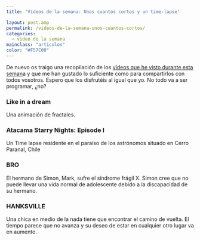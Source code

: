 ```yaml
---
title: 'Vídeos de la semana: Unos cuantos cortos y un time-lapse'

layout: post.amp
permalink: /videos-de-la-semana-unos-cuantos-cortos/
categories:
  - video de la semana
mainclass: "articulos"
color: "#F57C00"
---
```

<div class="separator" >
<a href="https://1.bp.blogspot.com/-6oHsJJbLCtc/T0DNH9OnxrI/AAAAAAAACGQ/uIuix5iiJhM/s1600/1329646861_video-file.png"  ><amp-img on="tap:lightbox1" role="button" tabindex="0" layout="responsive"  height="128" width="128" src="https://1.bp.blogspot.com/-6oHsJJbLCtc/T0DNH9OnxrI/AAAAAAAACGQ/uIuix5iiJhM/s400/1329646861_video-file.png" /></a>
</div>

De nuevo os traigo una recopilación de los [vídeos que he visto durante esta seman][1]a y que me han gustado lo suficiente como para compartirlos con todos vosotros. Espero que los disfrutéis al igual que yo. No todo va a ser programar, ¿no? <amp-img on="tap:lightbox1" role="button" tabindex="0" layout="responsive" src="https://elbauldelprogramador.com/wp-includes/img/smilies/icon_smile.gif" alt=":-)" class="wp-smiley" />
<!--more-->
<h3 >
  Like in a dream
</h3>
<p >
  Una animación de fractales.
</p>
<div >
</div>

### Atacama Starry Nights: Episode I

Un Time lapse residente en el paraíso de los astrónomos situado en Cerro Paranal, Chile

<div >
</div>

### BRO

El hermano de Simon, Mark, sufre el síndrome frágil X. Simon cree que no puede llevar una vida normal de adolescente debido a la discapacidad de su hermano.

<div >
</div>

### HANKSVILLE

Una chica en medio de la nada tiene que encontrar el camino de vuelta. El tiempo parece que no avanza y su deseo de estar en cualquier otro lugar va en aumento.

<div >
</div>



 [1]: https://elbauldelprogramador.com/label/v%C3%ADdeo%20de%20la%20semana

